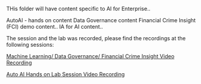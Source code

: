 THis folder will have content specific to AI for Enterprise..

AutoAI - hands on content
Data Governance content
Financial Crime Insight (FCI) demo content..
IA for AI content..

The session and the lab was recorded, please find the recordings at the following sessions:

[Machine Learning/ Data Governance/ Financial Crime Insight Video Recording ](https://youtu.be/V2WjPVTcod8)

[Auto AI Hands on Lab Session Video Recording](https://youtu.be/y9y0ZW32pOY)
